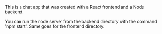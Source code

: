 This is a chat app that was created with a React frontend and a Node backend.

You can run the node server from the backend directory with the command 'npm start'. Same goes for the frontend directory.
